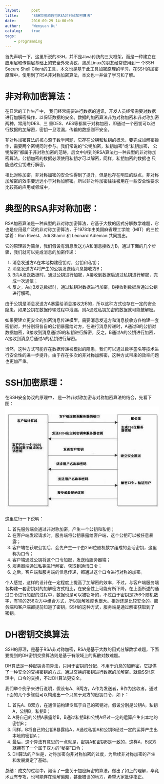 ```yaml
---
layout:     post
title:      "SSH加密原理与RSA非对称加密算法"
date:       2016-09-29 14:00:00
author:     "Wenyuan Du"
catalog: 	true
tags:
    - programming
---
```


首先声明一下，这里所说的SSH，并不是Java传统的三大框架，而是一种建立在应用层和传输层基础上的安全外壳协议，熟悉Linux的朋友经常使用到一 个SSH Secure Shell Cilent的工具，本文也是基于此工具加密原理的学习，在SSH的加密原理中，使用到了RSA非对称加密算法，本文也一并做了学习和了解。

# 非对称加密算法：

在日常的工作生产中， 我们经常需要进行数据的通讯，开发人员经常需要对数据进行加解密操作，以保证数据的安全。数据的加密算法非为对称加密和非对称加密两种，常用的DES、三 重DES、AES等都属于对称加密，即通过一个密钥可以进行数据的加解密，密钥一旦泄漏，传输的数据则不安全。

非对称加密算法的核心源于数学问题，它存在公钥和私钥的概念，要完成加解密操作，需要两个密钥同时参与。我们常说的“公钥加密，私钥加密”或“私钥加密， 公钥解密”都属于非对称加密的范畴，后文中讲到的RSA算法也一种典型的非对称加密算法。公钥加密的数据必须使用私钥才可以解密，同样，私钥加密的数据也 只能通过公钥进行解密。

相比对称加密，非对称加密的安全性得到了提升，但是也存在明显的缺点，非对称加解密的效率要远远小于对称加解密。所以非对称加密往往被用在一些安全性要求比较高的应用或领域中。

# 典型的RSA非对称加密：

RSA加密算法是一种典型的非对称加密算法，它基于大数的因式分解数学难题，它也是应用最广泛的非对称加密算法，于1978年由美国麻省理工学院（MIT）的三位学着：Ron Rivest、Adi Shamir 和 Leonard Adleman 共同提出。 

它的原理较为简单，我们假设有消息发送方A和消息接收方B，通过下面的几个步骤，我们就可以完成消息的加密传递：

1. 消息发送方A在本地构建密钥对，公钥和私钥；
2. 消息发送方A将产生的公钥发送给消息接收方B；
3. B向A发送数据时，通过公钥进行加密，A接收到数据后通过私钥进行解密，完成一次通信；
4. 反之，A向B发送数据时，通过私钥对数据进行加密，B接收到数据后通过公钥进行解密。

由于公钥是消息发送方A暴露给消息接收方B的，所以这种方式也存在一定的安全隐患，如果公钥在数据传输过程中泄漏，则A通过私钥加密的数据就可能被解密。

如果要建立更安全的加密消息传递模型，需要消息发送方和消息接收方各构建一套密钥对，并分别将各自的公钥暴露给对方，在进行消息传递时，A通过B的公钥对数据加密，B接收到消息通过B的私钥进行解密，反之，B通过A的公钥进行加密，A接收到消息后通过A的私钥进行解密。

当然，这种方式可能存在数据传递被模拟的隐患，我们可以通过数字签名等技术进行安全性的进一步提升。由于存在多次的非对称加解密，这种方式带来的效率问题也更加严重。    

# SSH加密原理：

在SSH安全协议的原理中， 是一种非对称加密与对称加密算法的结合，先看下图：
![ssh.png](/img/ssh.png)

这里进行一下说明：
1. 首先服务端会通过非对称加密，产生一个公钥和私钥；
2. 在客户端发起请求时，服务端将公钥暴露给客户端，这个公钥可以被任意暴露；
3. 客户端在获取公钥后，会先产生一个由256位随机数字组成的会话密钥，这里称为口令；
4. 客户端通过公钥将这个口令加密，发送给服务器端；
5. 服务器端通过私钥进行解密，获取到通讯口令；
6. 之后，客户端和服务端的信息传递，都通过这个口令进行对称的加密。

个人感觉，这样的设计在一定程度上提高了加解密的效率，不过，与客户端服务端各构建一套密钥对的加解密方式相比，在安全性上可能有所下降。在上面所述的通过口令进行加密的过程中，数据也是可以被窃听的，不过由于密钥是256个随机数字，有10的256次方中组合方式，所以破解难度也很大。相对还是比较安全的。服务端和客户端都提前知道了密钥，SSH的这种方式，服务端是通过解密获取到了密钥。

# DH密钥交换算法

SSH的原理，是基于RSA非对称加密，RSA是基于大数的因式分解数学难题，下面要提到的DH密钥交换算法则是基于有限域上的离散对数难题。

DH算法是一种密钥协商算法，只用于密钥的分配，不用于消息的加解密。它提供了一种安全的交换密钥的方式，通过交换的密钥进行数据的加解密。就像SSH原理中，口令的交换，不过DH算法更安全。

我们举个例子来进行说明，假设有A、B两方，A作为发送者，B作为接收者。通过下面的几个步骤就可以构建出一个只属于双方的密钥口令，如下：

1. 首先A、B双方，在通信前构建专属于自己的密钥对，假设分别是公钥A，私钥A，公钥B，私钥B；
2. A将自己的公钥A暴露给B，B通过私钥B和公钥A经过一定的运算产生出本地的密钥B；
3. 同样，B将自己的公钥B暴露给A，A通过私钥A和公钥B经过一定的运算产生出本地的密钥A；
4. 最后，这个算法有意思的一点就是，密钥A和密钥B是一致的，这样A、B双方就拥有了一个属于双方的“秘密”口令；
5. DH算法的产生是，对称加密向非对称加密的过度，为后续非对称加密的产生和发展奠定了基础。

总结：成文的过程中，阅读了一些关于加密解密的算法，做出了如上的理解，毕竟术业有专攻，也可能存在理解偏颇，甚至错误的地方，希望大家批评指正。
